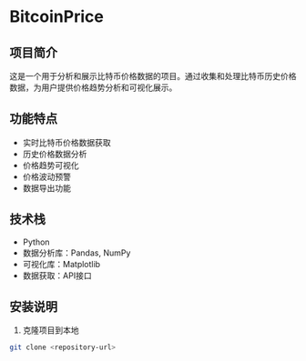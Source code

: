 # BitcoinPrice

## 项目简介
这是一个用于分析和展示比特币价格数据的项目。通过收集和处理比特币历史价格数据，为用户提供价格趋势分析和可视化展示。

## 功能特点
- 实时比特币价格数据获取
- 历史价格数据分析
- 价格趋势可视化
- 价格波动预警
- 数据导出功能

## 技术栈
- Python
- 数据分析库：Pandas, NumPy
- 可视化库：Matplotlib
- 数据获取：API接口

## 安装说明
1. 克隆项目到本地
```bash
git clone <repository-url>
```